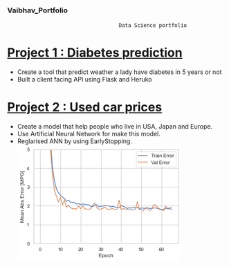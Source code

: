 ###                                           Vaibhav_Portfolio
                                        Data Science portfolio

# [Project 1 : Diabetes prediction](https://github.com/vaibhavthapli/Diabetes_prediction)

* Create a tool that predict weather a lady have diabetes in 5 years or not
* Built a client facing API using Flask and Heruko
  
  
# [Project 2 : Used car prices](https://github.com/vaibhavthapli/MLP_Regression)

* Create a model that help people who live in USA, Japan and Europe.
* Use Artificial Neural Network for make this model.
* Reglarised ANN by using EarlyStopping.
![](https://github.com/vaibhavthapli/Vaibhav_Portfolio/blob/main/images/mlp.png)
